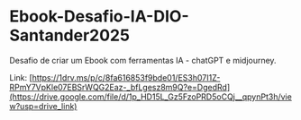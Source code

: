 # Ebook-Desafio-IA-DIO-Santander2025
Desafio de criar um Ebook com ferramentas IA - chatGPT e midjourney.   

Link:
[https://1drv.ms/p/c/8fa616853f9bde01/ES3h07I1Z-RPmY7VpKle07EBSrWQG2Eaz-_bfLgesz8m9Q?e=DgedRd](https://drive.google.com/file/d/1p_HD15L_Gz5FzoPRD5oCQj__qpynPt3h/view?usp=drive_link)
